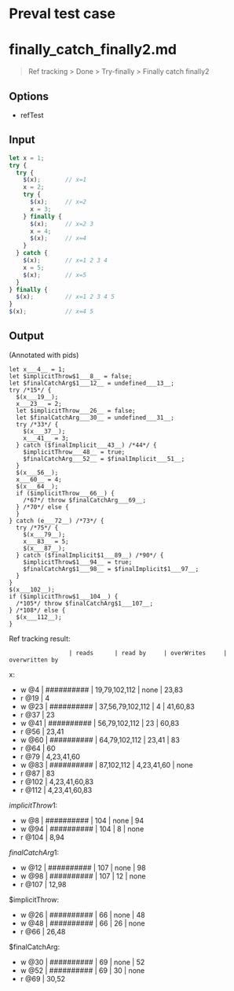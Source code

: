# Preval test case

# finally_catch_finally2.md

> Ref tracking > Done > Try-finally > Finally catch finally2

## Options

- refTest

## Input

`````js filename=intro
let x = 1;
try {
  try {
    $(x);       // x=1
    x = 2;
    try {
      $(x);     // x=2
      x = 3;
    } finally {
      $(x);     // x=2 3
      x = 4;
      $(x);     // x=4
    }
  } catch {
    $(x);       // x=1 2 3 4
    x = 5;
    $(x);       // x=5
  }
} finally {
  $(x);         // x=1 2 3 4 5
}
$(x);           // x=4 5
`````

## Output

(Annotated with pids)

`````filename=intro
let x___4__ = 1;
let $implicitThrow$1___8__ = false;
let $finalCatchArg$1___12__ = undefined___13__;
try /*15*/ {
  $(x___19__);
  x___23__ = 2;
  let $implicitThrow___26__ = false;
  let $finalCatchArg___30__ = undefined___31__;
  try /*33*/ {
    $(x___37__);
    x___41__ = 3;
  } catch ($finalImplicit___43__) /*44*/ {
    $implicitThrow___48__ = true;
    $finalCatchArg___52__ = $finalImplicit___51__;
  }
  $(x___56__);
  x___60__ = 4;
  $(x___64__);
  if ($implicitThrow___66__) {
    /*67*/ throw $finalCatchArg___69__;
  } /*70*/ else {
  }
} catch (e___72__) /*73*/ {
  try /*75*/ {
    $(x___79__);
    x___83__ = 5;
    $(x___87__);
  } catch ($finalImplicit$1___89__) /*90*/ {
    $implicitThrow$1___94__ = true;
    $finalCatchArg$1___98__ = $finalImplicit$1___97__;
  }
}
$(x___102__);
if ($implicitThrow$1___104__) {
  /*105*/ throw $finalCatchArg$1___107__;
} /*108*/ else {
  $(x___112__);
}
`````

Ref tracking result:

                     | reads      | read by     | overWrites     | overwritten by
x:
  - w @4       | ########## | 19,79,102,112 | none           | 23,83
  - r @19      | 4
  - w @23      | ########## | 37,56,79,102,112 | 4              | 41,60,83
  - r @37      | 23
  - w @41      | ########## | 56,79,102,112 | 23             | 60,83
  - r @56      | 23,41
  - w @60      | ########## | 64,79,102,112 | 23,41          | 83
  - r @64      | 60
  - r @79      | 4,23,41,60
  - w @83      | ########## | 87,102,112  | 4,23,41,60     | none
  - r @87      | 83
  - r @102     | 4,23,41,60,83
  - r @112     | 4,23,41,60,83

$implicitThrow$1:
  - w @8             | ########## | 104         | none           | 94
  - w @94            | ########## | 104         | 8              | none
  - r @104           | 8,94

$finalCatchArg$1:
  - w @12            | ########## | 107         | none           | 98
  - w @98            | ########## | 107         | 12             | none
  - r @107           | 12,98

$implicitThrow:
  - w @26            | ########## | 66          | none           | 48
  - w @48            | ########## | 66          | 26             | none
  - r @66            | 26,48

$finalCatchArg:
  - w @30            | ########## | 69          | none           | 52
  - w @52            | ########## | 69          | 30             | none
  - r @69            | 30,52
